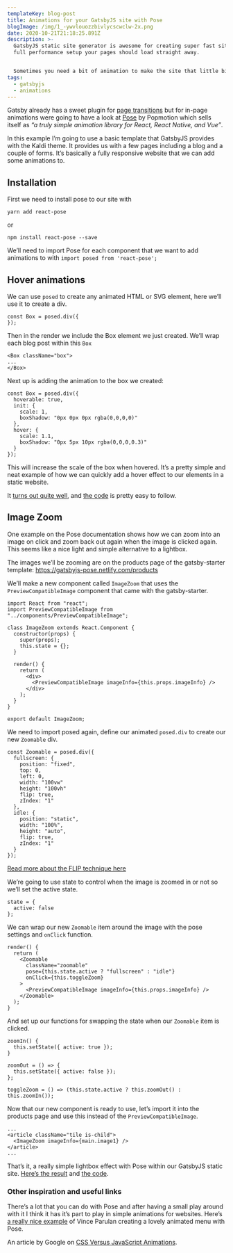 ```yaml
---
templateKey: blog-post
title: Animations for your GatsbyJS site with Pose
blogImage: /img/1_-ywvlouozzbivlycscwclw-2x.png
date: 2020-10-21T21:18:25.891Z
description: >-
  GatsbyJS static site generator is awesome for creating super fast sites. With
  full performance setup your pages should load straight away.


  Sometimes you need a bit of animation to make the site that little bit more interesting and with Pose we can do exactly that.
tags:
  - gatsbyjs
  - animations
---
```

Gatsby already has a sweet plugin for [page transitions](https://www.gatsbyjs.org/packages/gatsby-plugin-page-transitions/) but for in-page animations were going to have a look at [Pose](https://popmotion.io/pose/) by Popmotion which sells itself as *“a truly simple animation library for React, React Native, and Vue”*.

In this example I’m going to use a basic template that GatsbyJS provides with the Kaldi theme. It provides us with a few pages including a blog and a couple of forms. It’s basically a fully responsive website that we can add some animations to.

## Installation

First we need to install pose to our site with

`yarn add react-pose`

or

`npm install react-pose --save`

We’ll need to import Pose for each component that we want to add animations to with `import posed from 'react-pose';`

## Hover animations

We can use `posed` to create any animated HTML or SVG element, here we’ll use it to create a div.

```
const Box = posed.div({
});
```

Then in the render we include the Box element we just created. We’ll wrap each blog post within this `Box`

```
<Box className="box">
...
</Box>
```

Next up is adding the animation to the box we created:

```
const Box = posed.div({
  hoverable: true,
  init: {
    scale: 1,
    boxShadow: "0px 0px 0px rgba(0,0,0,0)"
  },
  hover: {
    scale: 1.1,
    boxShadow: "0px 5px 10px rgba(0,0,0,0.3)"
  }
});
```

This will increase the scale of the box when hovered. It’s a pretty simple and neat example of how we can quickly add a hover effect to our elements in a static website.

It [turns out quite well](https://5bff40a9e4708539f3037ba9--gatsbyjs-pose.netlify.com/), and [the code](https://github.com/aaronalbinson/gatsby-starter-pose/blob/c5e702b6e855d2f35ebb077bf143ff4727bcffb5/src/pages/index.js#L11) is pretty easy to follow.

## Image Zoom

One example on the Pose documentation shows how we can zoom into an image on click and zoom back out again when the image is clicked again. This seems like a nice light and simple alternative to a lightbox.

The images we’ll be zooming are on the products page of the gatsby-starter template: <https://gatsbyjs-pose.netlify.com/products>

We’ll make a new component called `ImageZoom` that uses the `PreviewCompatibleImage` component that came with the gatsby-starter.

```
import React from "react";
import PreviewCompatibleImage from "../components/PreviewCompatibleImage";

class ImageZoom extends React.Component {
  constructor(props) {
    super(props);
    this.state = {};
  }
  
  render() {
    return (
      <div>
        <PreviewCompatibleImage imageInfo={this.props.imageInfo} />
      </div>
    );
  }
}

export default ImageZoom;
```

We need to import posed again, define our animated `posed.div` to create our new `Zoomable` div.

```
const Zoomable = posed.div({
  fullscreen: {
    position: "fixed",
    top: 0,
    left: 0,
    width: "100vw"
    height: "100vh"
    flip: true,
    zIndex: "1"
  },
  idle: {
    position: "static",
    width: "100%",
    height: "auto",
    flip: true,
    zIndex: "1"
  }
});
```

[Read more about the FLIP technique here](https://popmotion.io/pose/learn/flip/)

We’re going to use state to control when the image is zoomed in or not so we’ll set the active state.

```
state = {
  active: false
};
```

We can wrap our new `Zoomable` item around the image with the pose settings and `onClick` function.

```
render() {
  return (
    <Zoomable
      className="zoomable"
      pose={this.state.active ? "fullscreen" : "idle"}
      onClick={this.toggleZoom}
    >
      <PreviewCompatibleImage imageInfo={this.props.imageInfo} />
    </Zoomable>
  );
}
```

And set up our functions for swapping the state when our `Zoomable` item is clicked.

```
zoomIn() {
  this.setState({ active: true });
}

zoomOut = () => {
  this.setState({ active: false });
};

toggleZoom = () => (this.state.active ? this.zoomOut() : this.zoomIn());
```

Now that our new component is ready to use, let’s import it into the products page and use this instead of the `PreviewCompatibleImage`.

```
...
<article className="tile is-child">
  <ImageZoom imageInfo={main.image1} />
</article>
...
```

That’s it, a really simple lightbox effect with Pose within our GatsbyJS static site. [Here’s the result](https://5c055b0d0ff8d46fc650df00--gatsbyjs-pose.netlify.com/products) and [the code](https://github.com/aaronalbinson/gatsby-starter-pose/blob/pose-image-zoom/src/components/ImageZoom.js).

### Other inspiration and useful links

There’s a lot that you can do with Pose and after having a small play around with it I think it has it’s part to play in simple animations for websites. Here’s [a really nice example](https://twitter.com/vince_parulan/status/1058111363757813760) of Vince Parulan creating a lovely animated menu with Pose.

An article by Google on [CSS Versus JavaScript Animations](https://developers.google.com/web/fundamentals/design-and-ux/animations/css-vs-javascript).
